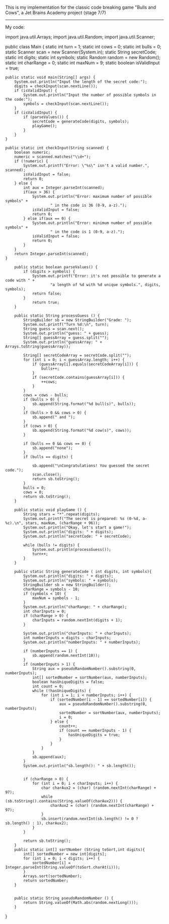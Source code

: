 This is my implementation for the classic code breaking game "Bulls and Cows", a Jet Brains Academy project (stage 7/7)


---------------------
My code:

import java.util.Arrays;
import java.util.Random;
import java.util.Scanner;

public class Main {
    static int turn = 1;
    static int cows = 0;
    static int bulls = 0;
    static Scanner scan = new Scanner(System.in);
    static String secretCode;
    static int digits;
    static int symbols;
    static Random random = new Random();
    static int charRange = 0;
    static int maxNum = 9;
    static boolean isValidInput = true;

    public static void main(String[] args) {
        System.out.println("Input the length of the secret code:");
        digits = checkInput(scan.nextLine());
        if (isValidInput) {
            System.out.println("Input the number of possible symbols in the code:");
            symbols = checkInput(scan.nextLine());
        }
        if (isValidInput) {
            if (parseValues()) {
                secretCode = generateCode(digits, symbols);
                playGame();
            }
        }
    }

    public static int checkInput(String scanned) {
        boolean numeric;
        numeric = scanned.matches("\\d+");
        if (!numeric) {
            System.out.printf("Error: \"%s\" isn't a valid number.", scanned);
            isValidInput = false;
            return 0;
        } else {
            int aux = Integer.parseInt(scanned);
            if(aux > 36) {
                System.out.println("Error: maximum number of possible symbols" +
                        " in the code is 36 (0-9, a-z).");
                isValidInput = false;
                return 0;
            } else if(aux == 0) {
                System.out.println("Error: minimum number of possible symbols" +
                        " in the code is 1 (0-9, a-z).");
                isValidInput = false;
                return 0;
            }
        }
        return Integer.parseInt(scanned);
    }

        public static boolean parseValues() {
            if (digits > symbols) {
                System.out.printf("Error: it's not possible to generate a code with " +
                        "a length of %d with %d unique symbols.", digits, symbols);
                return false;
            }
                return true;
        }

        public static String processGuess () {
            StringBuilder sb = new StringBuilder("Grade: ");
            System.out.printf("Turn %d:\n", turn);
            String guess = scan.next();
            System.out.println("guess: " + guess);
            String[] guessArray = guess.split("");
            System.out.println("guessArray: " + Arrays.toString(guessArray));

            String[] secretCodeArray = secretCode.split("");
            for (int i = 0; i < guessArray.length; i++) {
                if (guessArray[i].equals(secretCodeArray[i])) {
                    bulls++;
                }
                if (secretCode.contains(guessArray[i])) {
                    ++cows;
                }
            }
            cows = cows - bulls;
            if (bulls > 0) {
                sb.append(String.format("%d bull(s)", bulls));
            }
            if (bulls > 0 && cows > 0) {
                sb.append(" and ");
            }
            if (cows > 0) {
                sb.append(String.format("%d cow(s)", cows));
            }

            if (bulls == 0 && cows == 0) {
                sb.append("none");
            }
            if (bulls == digits) {

                sb.append("\nCongratulations! You guessed the secret code.");
                scan.close();
                return sb.toString();
            }
            bulls = 0;
            cows = 0;
            return sb.toString();
        }

        public static void playGame () {
            String stars = "*".repeat(digits);
            System.out.printf("The secret is prepared: %s (0-%d, a-%c).\n", stars, maxNum, (charRange + 96));
            System.out.println("Okay, let's start a game!");
            System.out.println("digits: " + digits);
            System.out.println("secretCode: " + secretCode);

            while (bulls != digits) {
                System.out.println(processGuess());
                turn++;
            }
        }

        public static String generateCode ( int digits, int symbols){
            System.out.println("digits: " + digits);
            System.out.println("symbols: " + symbols);
            StringBuilder sb = new StringBuilder();
            charRange = symbols - 10;
            if (symbols < 10) {
                maxNum = symbols - 1;
            }
            System.out.println("charRange: " + charRange);
            int charInputs = 0;
            if (charRange > 0) {
                charInputs = random.nextInt(digits + 1);
            }

            System.out.println("charInputs: " + charInputs);
            int numberInputs = digits - charInputs;
            System.out.println("numberInputs: " + numberInputs);

            if (numberInputs == 1) {
                sb.append(random.nextInt(10));
            }
            if (numberInputs > 1) {
                String aux = pseudoRandomNumber().substring(0, numberInputs);
                int[] sortedNumber = sortNumber(aux, numberInputs);
                boolean hasUniqueDigits = false;
                int count = 0;
                while (!hasUniqueDigits) {
                    for (int i = 1; i < numberInputs; i++) {
                        if (sortedNumber[i - 1] == sortedNumber[i]) {
                            aux = pseudoRandomNumber().substring(0, numberInputs);
                            sortedNumber = sortNumber(aux, numberInputs);
                            i = 0;
                        } else {
                            count++;
                            if (count == numberInputs - 1) {
                                hasUniqueDigits = true;
                            }
                        }
                    }
                }
                sb.append(aux);
            }
            System.out.println("sb.length(): " + sb.length());


            if (charRange > 0) {
                for (int i = 0; i < charInputs; i++) {
                    char charAux2 = (char) (random.nextInt(charRange) + 97);
                    while (sb.toString().contains(String.valueOf(charAux2))) {
                        charAux2 = (char) (random.nextInt(charRange) + 97);
                    }
                    sb.insert(random.nextInt(sb.length() != 0 ? sb.length() : 1), charAux2);
                }
            }

            return sb.toString();
        }
        public static int[] sortNumber (String toSort,int digits){
            int[] sortedNumber = new int[digits];
            for (int i = 0; i < digits; i++) {
                sortedNumber[i] = Integer.parseInt(String.valueOf(toSort.charAt(i)));
            }
            Arrays.sort(sortedNumber);
            return sortedNumber;
        }


        public static String pseudoRandomNumber () {
            return String.valueOf(Math.abs(random.nextLong()));
        }

}
